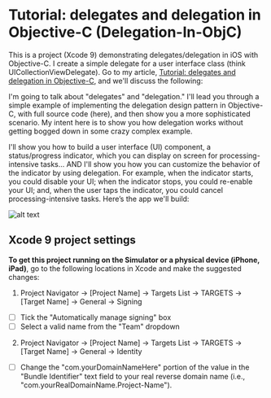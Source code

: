 # Tutorial: delegates and delegation in Objective-C (Delegation-In-ObjC)
This is a project (Xcode 9) demonstrating delegates/delegation in iOS with Objective-C. I create a simple delegate for a user interface class (think UICollectionViewDelegate). Go to my article, [Tutorial: delegates and delegation in Objective-C](http://iosbrain.com/blog/2018/02/01/tutorial-delegates-and-delegation-in-objective-c/), and we'll discuss the following:

I'm going to talk about "delegates" and "delegation." I'll lead you through a simple example of implementing the delegation design pattern in Objective-C, with full source code (here), and then show you a more sophisticated scenario. My intent here is to show you how delegation works without getting bogged down in some crazy complex example.

I'll show you how to build a user interface (UI) component, a status/progress indicator, which you can display on screen for processing-intensive tasks... AND I'll show you how you can customize the behavior of the indicator by using delegation. For example, when the indicator starts, you could disable your UI; when the indicator stops, you could re-enable your UI; and, when the user taps the indicator, you could cancel processing-intensive tasks. Here’s the app we'll build:

![alt text][logo]

[logo]: http://iosbrain.com/wp-content/uploads/2018/02/statusWheel.gif "App demonstrating delegation"

## Xcode 9 project settings
**To get this project running on the Simulator or a physical device (iPhone, iPad)**, go to the following locations in Xcode and make the suggested changes:

1. Project Navigator -> [Project Name] -> Targets List -> TARGETS -> [Target Name] -> General -> Signing
- [ ] Tick the "Automatically manage signing" box
- [ ] Select a valid name from the "Team" dropdown
  
2. Project Navigator -> [Project Name] -> Targets List -> TARGETS -> [Target Name] -> General -> Identity
- [ ] Change the "com.yourDomainNameHere" portion of the value in the "Bundle Identifier" text field to your real reverse domain name (i.e., "com.yourRealDomainName.Project-Name").
